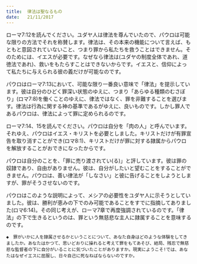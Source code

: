 ```yaml
---
title:  律法は聖なるもの
date:   21/11/2017
---
```


ローマ7:12を読んでください。ユダヤ人は律法を尊んでいたので、パウロは可能な限りの方法でそれを称賛します。律法は、その本来の機能について言えば、もともと意図されていないこと、つまり罪から私たちを救うことはできません。そのためには、イエスが必要です。なぜなら律法は(ユダヤの制度全体であれ、道徳法であれ)、救いをもたらすことはできないからです。イエスと、信仰によって私たちに与えられる彼の義だけが可能なのです。

パウロはローマ7:13において、可能な限り一番良い意味で「律法」を提示しています。彼は自分のひどく罪深い状態のゆえに、つまり「あらゆる種類のむさぼり」(ロマ7:8)を働くことのゆえに、律法ではなく、罪を非難することを選びます。律法は行為に関する神の基準であるがゆえに、良いものです。しかし罪人であるパウロは、律法によって罪に定められるのです。

ローマ7:14、15を読んでください。パウロは自分を「肉の人」と呼んでいます。それゆえ、パウロはイエス・キリストを必要としました。キリストだけが有罪宣告を取り消すことができ(ロマ8:1)、キリストだけが罪に対する隷属からパウロを解放することがおできになったからです。

パウロは自分のことを、「罪に売り渡されてい(る)」と評しています。彼は罪の奴隷であり、自由がありません。彼は、自分がしたいと望むことをすることができません。パウロは、善い律法が「しなさい」と彼に告げることをしようとしますが、罪がそうさせないのです。

パウロはこのような説明によって、メシアの必要性をユダヤ人に示そうとしていました。彼は、勝利が恵みの下でのみ可能であることをすでに指摘してありました(ロマ6:14)。その同じ考えが、ローマ7章で再度強調されているのです。「律法」の下で生きるというのは、罪という無慈悲な主人に隷属することを意味するのです。

`◆　罪がいかに人を隷属させるかということについて、あなた自身はどのような体験をしてきましたか。あなたはかつて、思いどおりに操れると考えて罪をもてあそび、結局、残忍で無慈悲な監督者の下に自分がいることに気づいたことがありますか。現実にようこそ!では、あなたはなぜイエスに屈服し、日々自己に死なねばならないのですか。`
